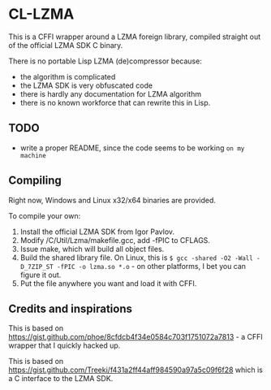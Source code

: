 # CL-LZMA

This is a CFFI wrapper around a LZMA foreign library, compiled straight out of the official LZMA SDK C binary.

There is no portable Lisp LZMA (de)compressor because:
  * the algorithm is complicated
  * the LZMA SDK is very obfuscated code
  * there is hardly any documentation for LZMA algorithm
  * there is no known workforce that can rewrite this in Lisp.

## TODO
  * write a proper README, since the code seems to be working `on my machine`

## Compiling
Right now, Windows and Linux x32/x64 binaries are provided.

To compile your own:
  1. Install the official LZMA SDK from Igor Pavlov.
  2. Modify /C/Util/Lzma/makefile.gcc, add -fPIC to CFLAGS.
  3. Issue make, which will build all object files.
  4. Build the shared library file. On Linux, this is `$ gcc -shared -O2 -Wall -D_7ZIP_ST -fPIC -o lzma.so *.o` - on other platforms, I bet you can figure it out.
  5. Put the file anywhere you want and load it with CFFI.

## Credits and inspirations
This is based on https://gist.github.com/phoe/8cfdcb4f34e0584c703f1751072a7813 - a CFFI wrapper that I quickly hacked up.

This is based on https://gist.github.com/Treeki/f431a2ff44aff984590a97a5c09f6f28 which is a C interface to the LZMA SDK.
